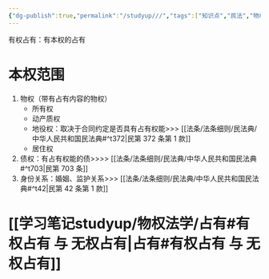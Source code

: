 ```yaml
---
{"dg-publish":true,"permalink":"/studyup///","tags":["知识点","民法","物权"]}
---
```


有权占有：有本权的占有
# 本权范围
1. 物权（带有占有内容的物权）
	- 所有权
	- 动产质权
	- 地役权：取决于合同约定是否具有占有权能>>> [[法条/法条细则/民法典/中华人民共和国民法典#^t372\|民第 372 条第 1 款]]
	- 居住权
2. 债权：有占有权能的债>>>> [[法条/法条细则/民法典/中华人民共和国民法典#^t703\|民第 703 条]]
3. 身份关系：婚姻、监护关系>>> [[法条/法条细则/民法典/中华人民共和国民法典#^t42\|民第 42 条第 1 款]]
# [[学习笔记studyup/物权法学/占有#有权占有 与 无权占有\|占有#有权占有 与 无权占有]]

